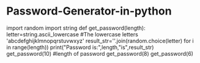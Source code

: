 # Password-Generator-in-python
import random
import string
def get_password(length):
  letter=string.ascii_lowercase #The lowercase letters 'abcdefghijklmnopqrstuvwxyz'
  result_str=''.join(random.choice(letter)
  for i in range(length))
  print("Password is:",length,"is",result_str)
get_password(10) #length of password
get_password(8) 
get_password(6) 
  
